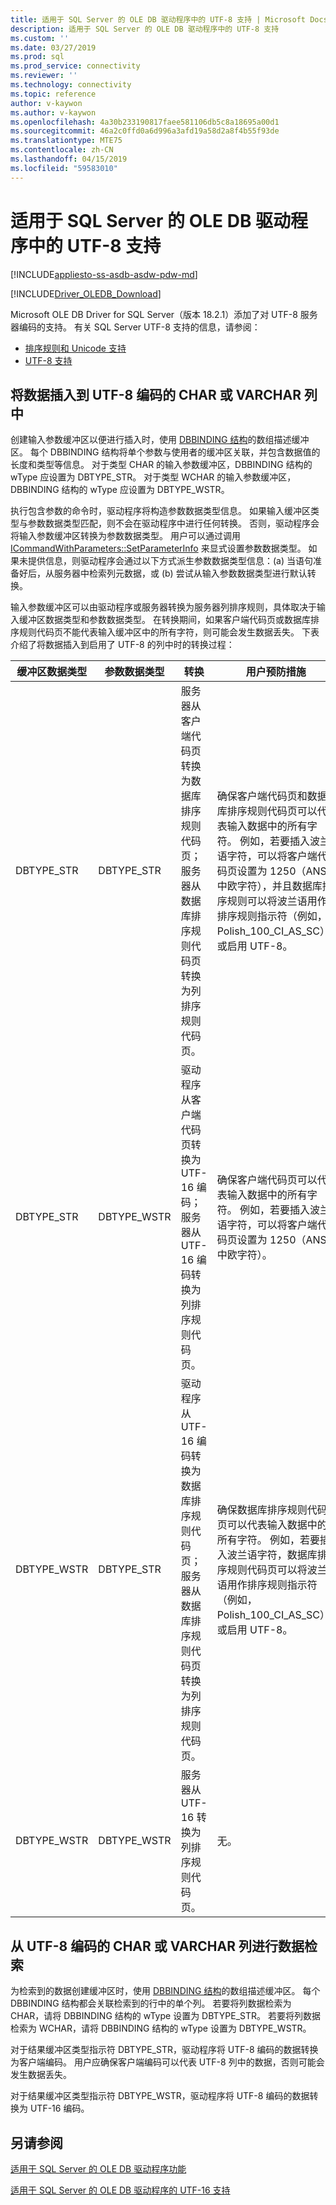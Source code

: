 ```yaml
---
title: 适用于 SQL Server 的 OLE DB 驱动程序中的 UTF-8 支持 | Microsoft Docs
description: 适用于 SQL Server 的 OLE DB 驱动程序中的 UTF-8 支持
ms.custom: ''
ms.date: 03/27/2019
ms.prod: sql
ms.prod_service: connectivity
ms.reviewer: ''
ms.technology: connectivity
ms.topic: reference
author: v-kaywon
ms.author: v-kaywon
ms.openlocfilehash: 4a30b233190817faee581106db5c8a18695a00d1
ms.sourcegitcommit: 46a2c0ffd0a6d996a3afd19a58d2a8f4b55f93de
ms.translationtype: MTE75
ms.contentlocale: zh-CN
ms.lasthandoff: 04/15/2019
ms.locfileid: "59583010"
---
```

# <a name="utf-8-support-in-ole-db-driver-for-sql-server"></a>适用于 SQL Server 的 OLE DB 驱动程序中的 UTF-8 支持
[!INCLUDE[appliesto-ss-asdb-asdw-pdw-md](../../../includes/appliesto-ss-asdb-asdw-pdw-md.md)]

[!INCLUDE[Driver_OLEDB_Download](../../../includes/driver_oledb_download.md)]

Microsoft OLE DB Driver for SQL Server（版本 18.2.1）添加了对 UTF-8 服务器编码的支持。 有关 SQL Server UTF-8 支持的信息，请参阅：
- [排序规则和 Unicode 支持](../../../relational-databases/collations/collation-and-unicode-support.md)
- [UTF-8 支持](../../../sql-server/what-s-new-in-sql-server-ver15.md#utf-8-support-ctp-23)

## <a name="data-insertion-into-a-utf-8-encoded-char-or-varchar-column"></a>将数据插入到 UTF-8 编码的 CHAR 或 VARCHAR 列中
创建输入参数缓冲区以便进行插入时，使用 [DBBINDING 结构](https://go.microsoft.com/fwlink/?linkid=2071182)的数组描述缓冲区。 每个 DBBINDING 结构将单个参数与使用者的缓冲区关联，并包含数据值的长度和类型等信息。 对于类型 CHAR 的输入参数缓冲区，DBBINDING 结构的 wType 应设置为 DBTYPE_STR。 对于类型 WCHAR 的输入参数缓冲区，DBBINDING 结构的 wType 应设置为 DBTYPE_WSTR。

执行包含参数的命令时，驱动程序将构造参数数据类型信息。 如果输入缓冲区类型与参数数据类型匹配，则不会在驱动程序中进行任何转换。 否则，驱动程序会将输入参数缓冲区转换为参数数据类型。 用户可以通过调用 [ICommandWithParameters::SetParameterInfo](https://go.microsoft.com/fwlink/?linkid=2071577) 来显式设置参数数据类型。 如果未提供信息，则驱动程序会通过以下方式派生参数数据类型信息：(a) 当语句准备好后，从服务器中检索列元数据，或 (b) 尝试从输入参数数据类型进行默认转换。

输入参数缓冲区可以由驱动程序或服务器转换为服务器列排序规则，具体取决于输入缓冲区数据类型和参数数据类型。 在转换期间，如果客户端代码页或数据库排序规则代码页不能代表输入缓冲区中的所有字符，则可能会发生数据丢失。 下表介绍了将数据插入到启用了 UTF-8 的列中时的转换过程：

|缓冲区数据类型|参数数据类型|转换|用户预防措施|
|---             |---                |---       |---            |
|DBTYPE_STR|DBTYPE_STR|服务器从客户端代码页转换为数据库排序规则代码页；服务器从数据库排序规则代码页转换为列排序规则代码页。|确保客户端代码页和数据库排序规则代码页可以代表输入数据中的所有字符。 例如，若要插入波兰语字符，可以将客户端代码页设置为 1250（ANSI 中欧字符），并且数据库排序规则可以将波兰语用作排序规则指示符（例如，Polish_100_CI_AS_SC），或启用 UTF-8。|
|DBTYPE_STR|DBTYPE_WSTR|驱动程序从客户端代码页转换为 UTF-16 编码；服务器从 UTF-16 编码转换为列排序规则代码页。|确保客户端代码页可以代表输入数据中的所有字符。 例如，若要插入波兰语字符，可以将客户端代码页设置为 1250（ANSI 中欧字符）。|
|DBTYPE_WSTR|DBTYPE_STR|驱动程序从 UTF-16 编码转换为数据库排序规则代码页；服务器从数据库排序规则代码页转换为列排序规则代码页。|确保数据库排序规则代码页可以代表输入数据中的所有字符。 例如，若要插入波兰语字符，数据库排序规则代码页可以将波兰语用作排序规则指示符（例如，Polish_100_CI_AS_SC），或启用 UTF-8。|
|DBTYPE_WSTR|DBTYPE_WSTR|服务器从 UTF-16 转换为列排序规则代码页。|无。|

## <a name="data-retrieval-from-a-utf-8-encoded-char-or-varchar-column"></a>从 UTF-8 编码的 CHAR 或 VARCHAR 列进行数据检索
为检索到的数据创建缓冲区时，使用 [DBBINDING 结构](https://go.microsoft.com/fwlink/?linkid=2071182)的数组描述缓冲区。 每个 DBBINDING 结构都会关联检索到的行中的单个列。 若要将列数据检索为 CHAR，请将 DBBINDING 结构的 wType 设置为 DBTYPE_STR。 若要将列数据检索为 WCHAR，请将 DBBINDING 结构的 wType 设置为 DBTYPE_WSTR。

对于结果缓冲区类型指示符 DBTYPE_STR，驱动程序将 UTF-8 编码的数据转换为客户端编码。 用户应确保客户端编码可以代表 UTF-8 列中的数据，否则可能会发生数据丢失。

对于结果缓冲区类型指示符 DBTYPE_WSTR，驱动程序将 UTF-8 编码的数据转换为 UTF-16 编码。
  
## <a name="see-also"></a>另请参阅  
[适用于 SQL Server 的 OLE DB 驱动程序功能](../../oledb/features/oledb-driver-for-sql-server-features.md) 

[适用于 SQL Server 的 OLE DB 驱动程序的 UTF-16 支持](../../oledb/features/utf-16-support-in-oledb-driver-for-sql-server.md)    
  
  
